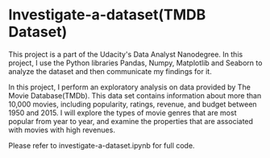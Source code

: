 # Investigate-a-dataset(TMDB Dataset)

This project is a part of the Udacity's Data Analyst Nanodegree. In this project, I use the Python libraries Pandas, Numpy, Matplotlib and Seaborn to analyze the dataset and then communicate my findings for it.

In this project, I perform an exploratory analysis on data provided by The Movie Database(TMDb). This data set contains information about more than 10,000 movies, including popularity, ratings, revenue, and budget between 1950 and 2015. I will explore the types of movie genres that are most popular from year to year, and examine the properties that are associated with movies with high revenues.

Please refer to investigate-a-dataset.ipynb for full code.
